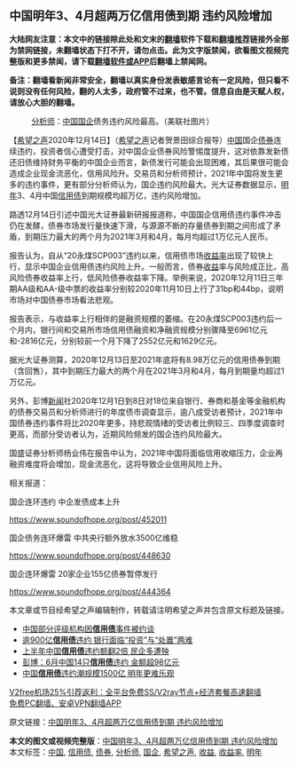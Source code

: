  <h2>中国明年3、4月超两万亿信用债到期 违约风险增加</h2> <p class="notice"><b>大陆网友注意：本文中的链接除此处和文末的<a href="https://github.com/bannedbook/fanqiang" >翻墙</a>软件下载和<a href="https://github.com/killgcd/justmysocks/blob/master/README.md">翻墙推荐</a>链接外全部为禁网链接，未翻墙状态下打不开，请勿点击。此为文字版禁闻，欲看图文视频完整版和更多禁闻，请下载<a href="https://github.com/bannedbook/fanqiang">翻墙软件或APP</a>后翻墙上禁闻网。</p><p>备注：翻墙看新闻非常安全，翻墙以真实身份发表敏感言论有一定风险，但只看不说则没有任何风险，翻的人太多，政府管不过来，也不管。信息自由是天赋人权，请放心大胆的翻墙。</b></p>  <div class="entry"> <figure><figcaption><a href="https://www.bannedbook.org/bnews/tag/%E5%88%86%E6%9E%90%E5%B8%88/" class="st_tag internal_tag" rel="tag" title="标签 分析师 下的日志">分析师</a>：<a href="https://www.bannedbook.org/bnews/tag/%E4%B8%AD%E5%9B%BD/" class="st_tag internal_tag" rel="tag" title="标签 中国 下的日志">中国</a><a href="https://www.bannedbook.org/bnews/tag/%E5%9B%BD%E4%BC%81/" class="st_tag internal_tag" rel="tag" title="标签 国企 下的日志">国企</a>债务违约风险最高。（美联社图片）</figcaption></figure> <p>【<span class='wp_keywordlink_affiliate'><a href="https://www.soundofhope.org" title="希望之声" target="_blank">希望之声</a></span>2020年12月14日】（<a href="https://www.bannedbook.org/bnews/tag/%e5%b8%8c%e6%9c%9b%e4%b9%8b%e5%a3%b0/" class="st_tag internal_tag" rel="tag" title="标签 希望之声 下的日志">希望之声</a>记者贺景田综合报导）<span class='wp_keywordlink_affiliate'><a href="https://www.bannedbook.org/" title="中国" target="_blank">中国</a></span>国企<a href="https://www.bannedbook.org/bnews/tag/%E5%80%BA%E5%88%B8/" class="st_tag internal_tag" rel="tag" title="标签 债券 下的日志">债券</a>连续违约，投资者信心遭受打击，对中国企业债券风险警惕度提升，这对依靠发新债还旧债维持财务平衡的中国企业而言，新债发行可能会出现困难，其后果很可能会造成企业现金流恶化，信用风险升。交易员和分析师预计，2021年中国将发生更多的违约事件，更有部分分析师认为，国企违约风险最大。光大证券数据显示，<a href="https://www.bannedbook.org/bnews/tag/%E6%98%8E%E5%B9%B4/" class="st_tag internal_tag" rel="tag" title="标签 明年 下的日志">明年</a>3、4月中国<a href="https://www.bannedbook.org/bnews/tag/%E4%BF%A1%E7%94%A8%E5%80%BA/" class="st_tag internal_tag" rel="tag" title="标签 信用债 下的日志">信用债</a>到期规模均超万亿，违约风险增加。</p> <p>路透12月14日引述中国光大证券最新研报报道称，中国国企信用债违约事件冲击仍在发酵，债券市场发行量快速下滑，与源源不断的存量债券到期之间形成了矛盾，到期压力最大的两个月为2021年3月和4月，每月均超过1万亿元人民币。</p> <p>报告认为，自从“20永煤SCP003”违约以来，信用债市场<a href="https://www.bannedbook.org/bnews/tag/%E6%94%B6%E7%9B%8A%E7%8E%87/" class="st_tag internal_tag" rel="tag" title="标签 收益率 下的日志">收益率</a>出现了较快上行，显示中国企业信用债违约风险上升。一般而言，债券<a href="https://www.bannedbook.org/bnews/tag/%E6%94%B6%E7%9B%8A/" class="st_tag internal_tag" rel="tag" title="标签 收益 下的日志">收益</a>率与风险成正比，高风险债券收益率上行，低风险债券收益率下降。举例来说，2020年12月11日三年期AA级和AA-级中票的收益率分别较2020年11月10日上行了31bp和44bp，说明市场对中国债券市场看法悲观。</p> <p>报告表示，与收益率上行相伴的是融资规模的萎缩。在20永煤SCP003违约后一个月内，银行间和交易所市场信用债融资和净融资规模分别骤降至6961亿元和-2816亿元，分别较前一个月下降了2552亿元和1629亿元。</p> <p>据光大证券测算，2020年12月13日至2021年底将有8.98万亿元的信用债券到期（含回售），其中到期压力最大的两个月在2021年3月和4月，每月到期量均超过1万亿元。</p>  <p>另外，彭博<span class='wp_keywordlink_affiliate'><a href="https://www.bannedbook.org/" title="新闻">新闻</a></span>社2020年12月1日到8日对18位来自银行、券商和基金等金融机构的债券交易员和分析师进行的年度债市调查显示，逾八成受访者预计，2021年中国债券违约事件将比2020年更多，持悲观情绪的受访者比例较三、四季度调查时更高，而部分受访者认为，近期风险频发的国企违约风险最大。</p> <p>国盛证券分析师杨业伟在报告中认为，2021年中国将面临信用收缩压力，企业再融资难度将会增加，现金流恶化，这将导致企业信用风险上升。</p> <p>相关报道：</p> <p>国企连环违约 中企发债成本上升</p> <p><a href="https://www.soundofhope.org/post/452011">https://www.soundofhope.org/post/452011</a></p>  <p>国企债务连环爆雷 中共央行额外放水3500亿维稳</p> <p><a href="https://www.soundofhope.org/post/448630">https://www.soundofhope.org/post/448630</a></p> <p>国企连环爆雷 20家企业155亿债券暂停发行</p> <p><a href="https://www.soundofhope.org/post/444364">https://www.soundofhope.org/post/444364</a></p> <p>本文章或节目经希望之声编辑制作，转载请注明希望之声并包含原文标题及链接。</p>  <ul class='op-related-articles' title='相关阅读'> <li><a href='https://www.bannedbook.org/bnews/baitai/20201204/1442148.html' target='_blank'>中国部分评级机构因<b>信用债</b>事件被约谈</a></li> <li><a href='https://www.bannedbook.org/bnews/finance/20190811/1173104.html' target='_blank'>逾900亿<b>信用债</b>违约 银行面临“投资”与“处置”两难</a></li> <li><a href='https://www.bannedbook.org/bnews/finance/20190706/1153933.html' target='_blank'>上半年中国<b>信用债</b>违约额翻2倍 民企多遭殃</a></li> <li><a href='https://www.bannedbook.org/bnews/finance/20190704/1153013.html' target='_blank'>彭博：6月中国14只<b>信用债</b>违约 金额超98亿元</a></li> <li><a href='https://www.bannedbook.org/bnews/finance/20181219/1049534.html' target='_blank'>中国<b>信用债</b>违约潮规模1500亿 明年更难乐观</a></li> </ul> <p class="texttj"> <a href="https://github.com/bannedbook/fanqiang/wiki/V2ray%E6%9C%BA%E5%9C%BA" target="_blank">V2free机场25%引荐返利：全平台免费SS/V2ray节点+经济套餐高速翻墙</a><br/> <a href="https://github.com/bannedbook/fanqiang/wiki/%E7%A6%81%E9%97%BB%E7%BD%91%E5%AE%89%E5%8D%93%E7%BF%BB%E5%A2%99%E6%96%B0%E9%97%BBAPP" target="_blank">免费PC翻墙、安卓VPN翻墙APP</a></p><p>原文链接：<a class="src_link"  href="https://www.soundofhope.org/post/453559" target="_blank">中国明年3、4月超两万亿信用债到期 违约风险增加</a></p><a name='sharetosocial'></a>       <div><b>本文的图文或视频完整版</b>：<a href='https://www.bannedbook.org/bnews/comments/20201215/1447790.html'>中国明年3、4月超两万亿信用债到期 违约风险增加</a></div>  </div><!--END ENTRY--> <div class="postfooter"> <div>本文标签：<a href="https://www.bannedbook.org/bnews/tag/%E4%B8%AD%E5%9B%BD/" rel="tag">中国</a>, <a href="https://www.bannedbook.org/bnews/tag/%E4%BF%A1%E7%94%A8%E5%80%BA/" rel="tag">信用债</a>, <a href="https://www.bannedbook.org/bnews/tag/%E5%80%BA%E5%88%B8/" rel="tag">债券</a>, <a href="https://www.bannedbook.org/bnews/tag/%E5%88%86%E6%9E%90%E5%B8%88/" rel="tag">分析师</a>, <a href="https://www.bannedbook.org/bnews/tag/%E5%9B%BD%E4%BC%81/" rel="tag">国企</a>, <a href="https://www.bannedbook.org/bnews/tag/%e5%b8%8c%e6%9c%9b%e4%b9%8b%e5%a3%b0/" rel="tag">希望之声</a>, <a href="https://www.bannedbook.org/bnews/tag/%E6%94%B6%E7%9B%8A/" rel="tag">收益</a>, <a href="https://www.bannedbook.org/bnews/tag/%E6%94%B6%E7%9B%8A%E7%8E%87/" rel="tag">收益率</a>, <a href="https://www.bannedbook.org/bnews/tag/%E6%98%8E%E5%B9%B4/" rel="tag">明年</a></div>  </div><!--END POSTFOOTER--> 